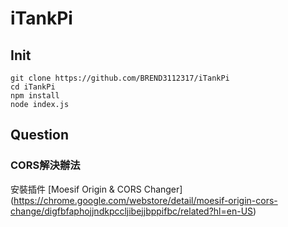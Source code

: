 # iTankPi

## Init
```
git clone https://github.com/BREND3112317/iTankPi
cd iTankPi
npm install
node index.js
```

## Question
### CORS解決辦法
安裝插件 [Moesif Origin & CORS Changer]
(https://chrome.google.com/webstore/detail/moesif-origin-cors-change/digfbfaphojjndkpccljibejjbppifbc/related?hl=en-US)